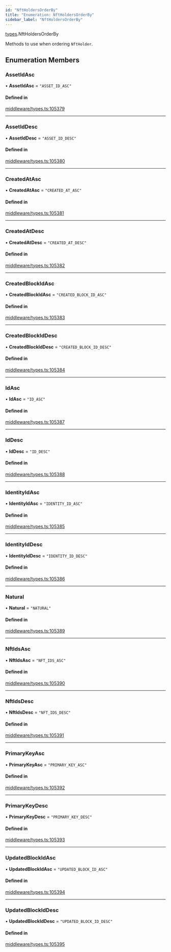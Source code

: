 ```yaml
---
id: "NftHoldersOrderBy"
title: "Enumeration: NftHoldersOrderBy"
sidebar_label: "NftHoldersOrderBy"
---
```


[types](../../../modules/Types/Types.md).NftHoldersOrderBy

Methods to use when ordering `NftHolder`.

## Enumeration Members

### AssetIdAsc

• **AssetIdAsc** = ``"ASSET_ID_ASC"``

#### Defined in

[middleware/types.ts:105379](https://github.com/PolymeshAssociation/polymesh-sdk/blob/b55e63737/src/middleware/types.ts#L105379)

___

### AssetIdDesc

• **AssetIdDesc** = ``"ASSET_ID_DESC"``

#### Defined in

[middleware/types.ts:105380](https://github.com/PolymeshAssociation/polymesh-sdk/blob/b55e63737/src/middleware/types.ts#L105380)

___

### CreatedAtAsc

• **CreatedAtAsc** = ``"CREATED_AT_ASC"``

#### Defined in

[middleware/types.ts:105381](https://github.com/PolymeshAssociation/polymesh-sdk/blob/b55e63737/src/middleware/types.ts#L105381)

___

### CreatedAtDesc

• **CreatedAtDesc** = ``"CREATED_AT_DESC"``

#### Defined in

[middleware/types.ts:105382](https://github.com/PolymeshAssociation/polymesh-sdk/blob/b55e63737/src/middleware/types.ts#L105382)

___

### CreatedBlockIdAsc

• **CreatedBlockIdAsc** = ``"CREATED_BLOCK_ID_ASC"``

#### Defined in

[middleware/types.ts:105383](https://github.com/PolymeshAssociation/polymesh-sdk/blob/b55e63737/src/middleware/types.ts#L105383)

___

### CreatedBlockIdDesc

• **CreatedBlockIdDesc** = ``"CREATED_BLOCK_ID_DESC"``

#### Defined in

[middleware/types.ts:105384](https://github.com/PolymeshAssociation/polymesh-sdk/blob/b55e63737/src/middleware/types.ts#L105384)

___

### IdAsc

• **IdAsc** = ``"ID_ASC"``

#### Defined in

[middleware/types.ts:105387](https://github.com/PolymeshAssociation/polymesh-sdk/blob/b55e63737/src/middleware/types.ts#L105387)

___

### IdDesc

• **IdDesc** = ``"ID_DESC"``

#### Defined in

[middleware/types.ts:105388](https://github.com/PolymeshAssociation/polymesh-sdk/blob/b55e63737/src/middleware/types.ts#L105388)

___

### IdentityIdAsc

• **IdentityIdAsc** = ``"IDENTITY_ID_ASC"``

#### Defined in

[middleware/types.ts:105385](https://github.com/PolymeshAssociation/polymesh-sdk/blob/b55e63737/src/middleware/types.ts#L105385)

___

### IdentityIdDesc

• **IdentityIdDesc** = ``"IDENTITY_ID_DESC"``

#### Defined in

[middleware/types.ts:105386](https://github.com/PolymeshAssociation/polymesh-sdk/blob/b55e63737/src/middleware/types.ts#L105386)

___

### Natural

• **Natural** = ``"NATURAL"``

#### Defined in

[middleware/types.ts:105389](https://github.com/PolymeshAssociation/polymesh-sdk/blob/b55e63737/src/middleware/types.ts#L105389)

___

### NftIdsAsc

• **NftIdsAsc** = ``"NFT_IDS_ASC"``

#### Defined in

[middleware/types.ts:105390](https://github.com/PolymeshAssociation/polymesh-sdk/blob/b55e63737/src/middleware/types.ts#L105390)

___

### NftIdsDesc

• **NftIdsDesc** = ``"NFT_IDS_DESC"``

#### Defined in

[middleware/types.ts:105391](https://github.com/PolymeshAssociation/polymesh-sdk/blob/b55e63737/src/middleware/types.ts#L105391)

___

### PrimaryKeyAsc

• **PrimaryKeyAsc** = ``"PRIMARY_KEY_ASC"``

#### Defined in

[middleware/types.ts:105392](https://github.com/PolymeshAssociation/polymesh-sdk/blob/b55e63737/src/middleware/types.ts#L105392)

___

### PrimaryKeyDesc

• **PrimaryKeyDesc** = ``"PRIMARY_KEY_DESC"``

#### Defined in

[middleware/types.ts:105393](https://github.com/PolymeshAssociation/polymesh-sdk/blob/b55e63737/src/middleware/types.ts#L105393)

___

### UpdatedBlockIdAsc

• **UpdatedBlockIdAsc** = ``"UPDATED_BLOCK_ID_ASC"``

#### Defined in

[middleware/types.ts:105394](https://github.com/PolymeshAssociation/polymesh-sdk/blob/b55e63737/src/middleware/types.ts#L105394)

___

### UpdatedBlockIdDesc

• **UpdatedBlockIdDesc** = ``"UPDATED_BLOCK_ID_DESC"``

#### Defined in

[middleware/types.ts:105395](https://github.com/PolymeshAssociation/polymesh-sdk/blob/b55e63737/src/middleware/types.ts#L105395)
